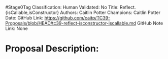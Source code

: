 #Stage0Tag
Classification:
Human Validated: No
Title: Reflect.{isCallable,isConstructor}
Authors: Caitlin Potter
Champions: Caitlin Potter
Date: 
GitHub Link: https://github.com/caitp/TC39-Proposals/blob/HEAD/tc39-reflect-isconstructor-iscallable.md
GitHub Note Link: None

# Proposal Description:
